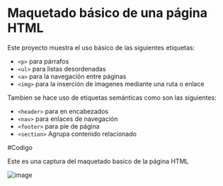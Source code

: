 

# Maquetado básico de una página HTML
Este proyecto muestra el uso básico de las siguientes etiquetas:

-  `<p>` para párrafos
- `<ul>` para listas desordenadas
- `<a>` para la navegación entre páginas
- `<img>` para la inserción de imagenes mediante una ruta o enlace


Tambien se hace uso de etiquetas semánticas como son las siguientes:

- `<header>` para en encabezados
- `<nav>` para enlaces de navegación
- `<footer>` para pie de página
- `<section>` Agrupa contenido relacionado

#Codigo

Este es una captura del maquetado basico de la página HTML

![image](https://github.com/user-attachments/assets/c7dfe0a8-ac14-43d9-9edc-37e6ca3dc7fd)


